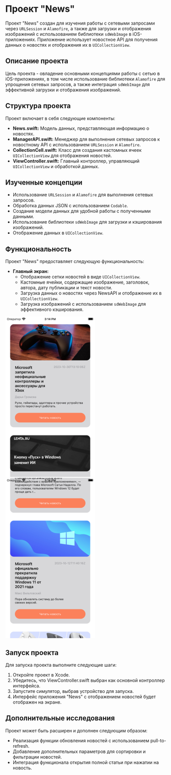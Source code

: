 # Проект "News"

Проект "News" создан для изучения работы с сетевыми запросами через `URLSession` и `Alamofire`, а также для загрузки и отображения изображений с использованием библиотеки `sdWebImage` в iOS-приложениях. Приложение использует новостное API для получения данных о новостях и отображения их в `UICollectionView`.

## Описание проекта

Цель проекта - овладение основными концепциями работы с сетью в iOS-приложениях, в том числе использование библиотеки `Alamofire` для упрощения сетевых запросов, а также интеграция `sdWebImage` для эффективной загрузки и отображения изображений.

## Структура проекта

Проект включает в себя следующие компоненты:

- **News.swift:** Модель данных, представляющая информацию о новостях.
- **ManagerAPI.swift:** Менеджер для выполнения сетевых запросов к новостному API с использованием `URLSession` и `Alamofire`.
- **CollectionCell.swift:** Класс для создания кастомных ячеек `UICollectionView` для отображения новостей.
- **ViewController.swift:** Главный контроллер, управляющий `UICollectionView` и обработкой данных.

## Изученные концепции

- Использование `URLSession` и `Alamofire` для выполнения сетевых запросов.
- Обработка данных JSON с использованием `Codable`.
- Создание модели данных для удобной работы с полученными данными.
- Использование библиотеки `sdWebImage` для загрузки и кэширования изображений.
- Отображение данных в `UICollectionView`.

## Функциональность

Проект "News" предоставляет следующую функциональность:

- **Главный экран:**
  - Отображение сетки новостей в виде `UICollectionView`.
  - Кастомные ячейки, содержащие изображение, заголовок, автора, дату публикации и текст новости.
  - Загрузка данных о новостях через NewsAPI и отображение их в `UICollectionView`.
  - Загрузка изображений с использованием `sdWebImage` для эффективного кэширования.

<div>
  <img src="Assets/01.png" alt="03" height="500" style="margin-right: 30px;">
  <img src="Assets/02.png" alt="01" height="500">
</div>

## Запуск проекта

Для запуска проекта выполните следующие шаги:

1. Откройте проект в Xcode.
2. Убедитесь, что ViewController.swift выбран как основной контроллер интерфейса.
3. Запустите симулятор, выбрав устройство для запуска.
4. Интерфейс приложения "News" с отображением новостей будет отображен на экране.

## Дополнительные исследования

Проект может быть расширен и дополнен следующим образом:

- Реализация функции обновления новостей с использованием pull-to-refresh.
- Добавление дополнительных параметров для сортировки и фильтрации новостей.
- Интеграция функционала открытия полной статьи при нажатии на новость.
